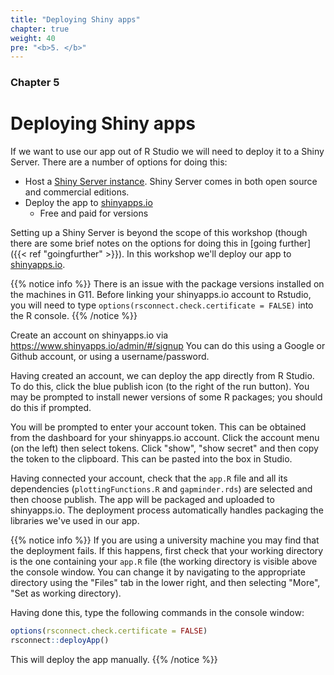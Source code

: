 ```yaml
---
title: "Deploying Shiny apps"
chapter: true
weight: 40
pre: "<b>5. </b>"
---
```

### Chapter 5

# Deploying Shiny apps

If we want to use our app out of R Studio we will need to deploy it to a Shiny Server.  There are a number of options for doing this:

* Host a [Shiny Server instance](https://www.rstudio.com/products/shiny/shiny-server/).   Shiny Server comes in both open source and commercial editions.   
* Deploy the app to [shinyapps.io](https://www.shinyapps.io)
   * Free and paid for versions

Setting up a Shiny Server is beyond the scope of this workshop (though there are some brief notes on the options for doing this in [going further]({{< ref "goingfurther" >}}).   In this workshop we'll deploy our app to [shinyapps.io](https://www.shinyapps.io).


{{% notice info %}}
There is an issue with the package versions installed on the machines in G11.  Before linking your shinyapps.io account to Rstudio, you will need to type `options(rsconnect.check.certificate = FALSE)` into the R console.
{{% /notice %}}


Create an account on shinyapps.io via https://www.shinyapps.io/admin/#/signup  You can do this using a Google or Github account, or using a username/password.

Having created an account, we can deploy the app directly from R Studio. To do this, click the blue publish icon (to the right of the run button).  You may be prompted to install newer versions of some R packages; you should do this if prompted.

You will be prompted to enter your account token.  This can be obtained from the dashboard for your shinyapps.io account.  Click the account menu (on the left) then select tokens.  Click "show", "show secret" and then copy the token to the clipboard.  This can be pasted into the box in Studio.

Having connected your account, check that the `app.R` file and all its dependencies (`plottingFunctions.R` and `gapminder.rds`) are selected and then choose publish.  The app will be packaged and uploaded to shinyapps.io.  The deployment process automatically handles packaging the libraries we've used in our app.


{{% notice info %}}
If you are using a university machine you may find that the deployment fails.  If this happens, first check that your working directory is the one containing your `app.R` file (the working directory is visible above the console window.  You can change it by navigating to the appropriate directory using the "Files" tab in the lower right, and then selecting "More", "Set as working directory).

Having done this, type the following commands in the console window:


```r
options(rsconnect.check.certificate = FALSE)
rsconnect::deployApp()
```

This will deploy the app manually.
{{% /notice %}}



